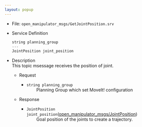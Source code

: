 ```yaml
---
layout: popup
---
```


- File: `open_manipulator_msgs/GetJointPosition.srv`

- Service Definition
  ```c
  string planning_group
  ---
  JointPosition joint_position
  ```

- Description  
This topic msessage receives the position of joint.

  - Request
    * `string planning_group`  
&emsp;&emsp; Planning Group which set MoveIt! configuration

  - Response
    * `JointPosition joint_position`([open_manipulator_msgs/JointPosition])  
&emsp;&emsp; Goal position of the joints to create a trajectory.


[open_manipulator_msgs/JointPosition]: /docs/en/popup/open_manipulator_msgs_GetJointPosition/